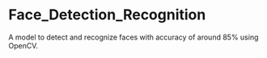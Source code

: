 # Face_Detection_Recognition
A model to detect and recognize faces with accuracy of around 85% using OpenCV.
